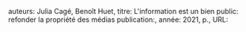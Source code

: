 auteurs: Julia Cagé, Benoît Huet, 
titre: L'information est un bien public: refonder la propriété des médias
publication:, 
année: 2021, 
p.,
URL: 

